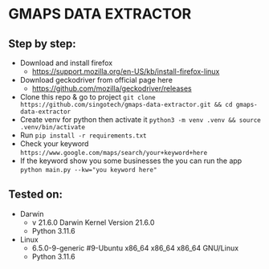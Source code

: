 # GMAPS DATA EXTRACTOR

## Step by step:
- Download and install firefox
    - https://support.mozilla.org/en-US/kb/install-firefox-linux
- Download geckodriver from official page here
    - https://github.com/mozilla/geckodriver/releases
- Clone this repo & go to project `git clone https://github.com/singotech/gmaps-data-extractor.git && cd gmaps-data-extractor`
- Create venv for python then activate it `python3 -m venv .venv && source .venv/bin/activate`
- Run `pip install -r requirements.txt`
- Check your keyword
    `https://www.google.com/maps/search/your+keyword+here`
- If the keyword show you some businesses the you can run the app `python main.py --kw="you keyword here"`

## Tested on:
- Darwin
    - v 21.6.0 Darwin Kernel Version 21.6.0
    - Python 3.11.6
- Linux
    - 6.5.0-9-generic #9-Ubuntu x86_64 x86_64 x86_64 GNU/Linux
    - Python 3.11.6
